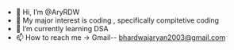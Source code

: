 - 👋 Hi, I’m @AryRDW
- 👀 My major interest is coding , specifically compitetive coding
- 🌱 I’m currently learning DSA
- 📫 How to reach me -> Gmail-- bhardwajaryan2003@gmail.com

<!---
AryRDW/AryRDW is a ✨ special ✨ repository because its `README.md` (this file) appears on your GitHub profile.
You can click the Preview link to take a look at your changes.
--->
